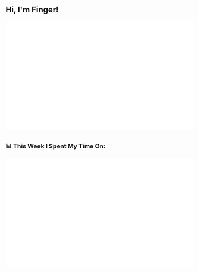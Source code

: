 <h2> Hi, I'm Finger!</h2>

<img align="right" src="https://raw.githubusercontent.com/spianmo/github-stats/master/generated/overview.svg#gh-light-mode-only">

<!-- <img align="right" height="160em" src="https://github-readme-stats-eight-theta.vercel.app/api/top-langs/?username=spianmo&layout=compact&langs_count=8&theme=algolia"/>	 -->
	
```go
package main

type Me struct {
	Name   string
	Job    string
	Code   string
	Skills string
}

func main() {
	me := &Me{
		Name:   "Finger",
		Job:    "Client-side Engineer",
		Code:   "Java and C++ and Others",
		Skills: "Android Security NLP ^o^",
	}
	_ = me
}
```


<h3>📊 This Week I Spent My Time On:</h3>
<img align='right' src="https://raw.githubusercontent.com/spianmo/github-stats/master/generated/languages.svg#gh-light-mode-only">

<!--START_SECTION:waka-->

```text
Python             10 hrs 59 mins  █████████████████████▒░░░   85.92 %
Text               1 hr 3 mins     ██░░░░░░░░░░░░░░░░░░░░░░░   08.26 %
requirements.txt   20 mins         ▓░░░░░░░░░░░░░░░░░░░░░░░░   02.73 %
Batchfile          10 mins         ▒░░░░░░░░░░░░░░░░░░░░░░░░   01.31 %
Vue.js             8 mins          ▒░░░░░░░░░░░░░░░░░░░░░░░░   01.09 %
Markdown           3 mins          ░░░░░░░░░░░░░░░░░░░░░░░░░   00.46 %
```

<!--END_SECTION:waka-->
